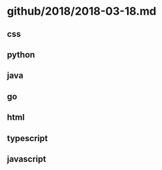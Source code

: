 # github/2018/2018-03-18.md



## css



## python



## java



## go



## html



## typescript



## javascript
